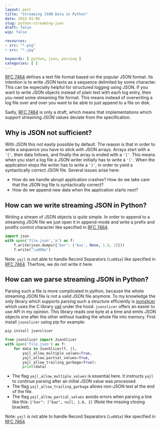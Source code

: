 ```yaml
---
layout: post
title: "Streaming JSON Data in Python"
date: 2022-01-06
slug: python-streaming-json
draft: false
wip: false

resources:
- src: "*.png"
- src: "*.jpg"

keywords: [ python, json, parsing ]
categories: [ ]
---
```


[RFC 7464](https://datatracker.ietf.org/doc/html/rfc7464) defines a text file format based on the popular JSON format. Its intention is to write JSON texts as a sequence delimited by some character. This can be especially helpful for structured logging using JSON. If you want to write JSON objects instead of plain text with each log entry, then you need some streaming file format.
This means instead of overwriting a log file over and over you want to be able to just append to a file on disk.

Sadly, [RFC 7464](https://datatracker.ietf.org/doc/html/rfc7464) is only a draft, which means that implementations which support streaming JSON values deviate from the specification.

## Why is JSON not sufficient?

With JSON this not easily possible by default. The reason is that in order to write a sequence you have to stick with JSON arrays.
Arrays start with a `'['`, then data follows, and finally the array is ended with a `']'`.
This means when you start a log file a JSON writer initially has to write a `'['`. When the application stops the writer has to write a `']'`, in order to yield a syntactically correct JSON file. Several issues arise here:

* How do we handle abrupt application crashes? How do we take care that the JSON log file is syntactically correct?
* How do we append new data when the application starts next?

## How can we write streaming JSON in Python?

Writing a stream of JSON objects is quite simple. In order to append to a streaming JSON file we just open it in append-mode and write a prefix and postfix control character like specified in [RFC 7464](https://datatracker.ietf.org/doc/html/rfc7464).

```python
import json
with open('file.json','a') as f:
    f.write(json.dumps({'bar': ('baz', None, 1.0, 2)}))
    f.write("\u000a")
```

Note: `yajl` is not able to handle Record Separators (`\u001e`) like specified in [RFC 7464](https://datatracker.ietf.org/doc/html/rfc7464). Therfore, we do not write it here.

## How can we parse streaming JSON in Python?

Parsing such a file is more complicated in python, because the whole streaming JSON file is not a valid JSON file anymore. To my knowledge the only library which supports parsing such a structure efficiently is [jsonslicer](https://pypi.org/project/jsonslicer/) which uses the C library [yajl](https://lloyd.github.io/yajl/) under the hood. `jsonslicer` offers an easier to use API in my opinion.
This library reads one byte at a time and emits JSON objects one after the other without loading the whole file into memory. First install `jsonslicer` using pip for example:

```bash
pip install jsonslicer
```

```python
from jsonslicer import JsonSlicer
with open('file.json') as f:
    for data in JsonSlicer(f, (), 
        yajl_allow_multiple_values=True, 
        yajl_allow_partial_values=True, 
        yajl_allow_trailing_garbage=True):
        print(data)
```

* The flag `yajl_allow_multiple_values` is essential here. It instructs `yajl` to continue parsing after an initial JSON value was processed.
* The flag `yajl_allow_trailing_garbage` allows non-JSON text at the end of the file. 
* The flag `yajl_allow_partial_values` avoids errors when parsing a line like this: `{"bar": ["baz", null, 1.0, 2]` (Note the missing closing bracket). 

Note: `yajl` is not able to handle Record Separators (`\u001e`) like specified in [RFC 7464](https://datatracker.ietf.org/doc/html/rfc7464).

